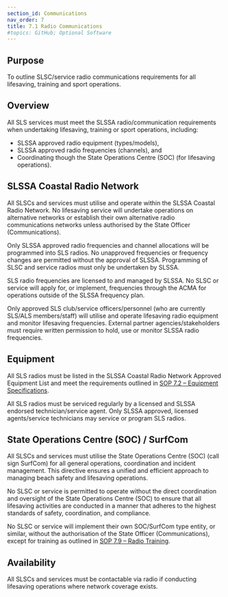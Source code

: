 ```yaml
---
section_id: Communications
nav_order: 7
title: 7.1 Radio Communications
#topics: GitHub; Optional Software
---
```


## Purpose

To outline SLSC/service radio communications requirements for all lifesaving, training and sport operations.

## Overview

All SLS services must meet the SLSSA radio/communication requirements when undertaking lifesaving, training or sport operations, including:

- SLSSA approved radio equipment (types/models),
- SLSSA approved radio frequencies (channels), and
- Coordinating though the State Operations Centre (SOC) (for lifesaving operations).

## SLSSA Coastal Radio Network

All SLSCs and services must utilise and operate within the SLSSA Coastal Radio Network. No lifesaving service will undertake operations on alternative networks or establish their own alternative radio communications networks unless authorised by the State Officer (Communications).

Only SLSSA approved radio frequencies and channel allocations will be programmed into SLS radios. No unapproved frequencies or frequency changes are permitted without the approval of SLSSA. Programming of SLSC and service radios must only be undertaken by SLSSA.

SLS radio frequencies are licensed to and managed by SLSSA. No SLSC or service will apply for, or implement, frequencies through the ACMA for operations outside of the SLSSA frequency plan.

Only approved SLS club/service officers/personnel (who are currently SLS/ALS members/staff) will utilise and operate lifesaving radio equipment and monitor lifesaving frequencies. External partner agencies/stakeholders must require written permission to hold, use or monitor SLSSA radio frequencies.

## Equipment

All SLS radios must be listed in the SLSSA Coastal Radio Network Approved Equipment List and meet the requirements outlined in [SOP 7.2 – Equipment Specifications](#_7.2_Radio_Equipment).

All SLS radios must be serviced regularly by a licensed and SLSSA endorsed technician/service agent. Only SLSSA approved, licensed agents/service technicians may service or program SLS radios.

## State Operations Centre (SOC) / SurfCom

All SLSCs and services must utilise the State Operations Centre (SOC) (call sign SurfCom) for all general operations, coordination and incident management. This directive ensures a unified and efficient approach to managing beach safety and lifesaving operations.

No SLSC or service is permitted to operate without the direct coordination and oversight of the State Operations Centre (SOC) to ensure that all lifesaving activities are conducted in a manner that adheres to the highest standards of safety, coordination, and compliance.

No SLSC or service will implement their own SOC/SurfCom type entity, or similar, without the authorisation of the State Officer (Communications), except for training as outlined in [SOP 7.9 – Radio Training](#_7.9_Radio_Training).

## Availability

All SLSCs and services must be contactable via radio if conducting lifesaving operations where network coverage exists.
